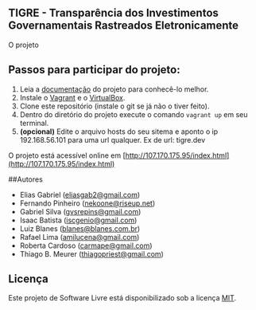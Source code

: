 ## TIGRE - Transparência dos Investimentos Governamentais Rastreados Eletronicamente

O projeto 

## Passos para participar do projeto:

1. Leia a [documentação](https://github.com/hackatondasosc/tigre/wiki/O-Projeto) do projeto para conhecê-lo melhor.
2. Instale o [Vagrant](http://www.vagrantup.com/) e o [VirtualBox](https://www.virtualbox.org/).
2. Clone este repositório (instale o git se já não o tiver feito).
3. Dentro do diretório do projeto execute o comando `vagrant up` em seu terminal.
4. **(opcional)** Edite o arquivo hosts do seu sitema e aponto o ip 192.168.56.101 para uma url qualquer. Ex de url: tigre.dev

O projeto está acessível online em [http://107.170.175.95/index.html](http://107.170.175.95/index.html)

##Autores

* Elias Gabriel (eliasgab2@gmail.com)
* Fernando Pinheiro (nekoone@riseup.net) 
* Gabriel Silva (gvsrepins@gmail.com)   
* Isaac Batista (iscgenio@gmail.com)
* Luiz Blanes (blanes@blanes.com.br)
* Rafael Lima (amilucena@gmail.com)
* Roberta Cardoso (carmape@gmail.com)
* Thiago B. Meurer (thiagopriest@gmail.com)

## Licença

Este projeto de Software Livre está disponibilizado sob a licença [MIT](http://opensource.org/licenses/MIT).

